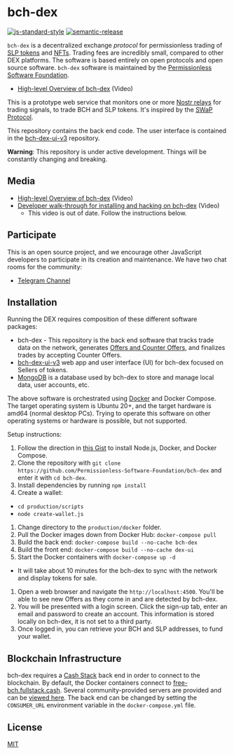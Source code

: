 # bch-dex

[![js-standard-style](https://img.shields.io/badge/code%20style-standard-brightgreen.svg)](http://standardjs.com) [![semantic-release](https://img.shields.io/badge/%20%20%F0%9F%93%A6%F0%9F%9A%80-semantic--release-e10079.svg)](https://github.com/semantic-release/semantic-release)

`bch-dex` is a decentralized exchange *protocol* for permissionless trading of [SLP tokens](https://github.com/simpleledger/slp-specifications/blob/master/slp-token-type-1.md) and [NFTs](https://github.com/simpleledger/slp-specifications/blob/master/slp-nft-1.md). Trading fees are incredibly small, compared to other DEX platforms. The software is based entirely on open protocols and open source software. `bch-dex` software is maintained by the [Permissionless Software Foundation](https://psfoundation.info).

- [High-level Overview of bch-dex](https://youtu.be/LVX8CLi4sHw) (Video)

This is a prototype web service that monitors one or more [Nostr relays](https://nostr.com) for trading signals, to trade BCH and SLP tokens. It's inspired by the [SWaP Protocol](https://github.com/vinarmani/swap-protocol/blob/master/swap-protocol-spec.md).

This repository contains the back end code. The user interface is contained in the [bch-dex-ui-v3](https://github.com/Permissionless-Software-Foundation/bch-dex-ui-v3) repository.

**Warning**: This repository is under active development. Things will be constantly changing and breaking.

## Media
- [High-level Overview of bch-dex](https://youtu.be/LVX8CLi4sHw) (Video)
- [Developer walk-through for installing and hacking on bch-dex](https://youtu.be/T5XI43-SWJo) (Video)
  - This video is out of date. Follow the instructions below.

## Participate
This is an open source project, and we encourage other JavaScript developers to participate in its creation and maintenance. We have two chat rooms for the community:
- [Telegram Channel](https://t.me/bch_js_toolkit)

## Installation
Running the DEX requires composition of these different software packages:
- bch-dex - This repository is the back end software that tracks trade data on the network, generates [Offers and Counter Offers](https://github.com/Permissionless-Software-Foundation/bch-dex/tree/ct-unstable/dev-docs#definitions), and finalizes trades by accepting Counter Offers.
- [bch-dex-ui-v3](https://github.com/Permissionless-Software-Foundation/bch-dex-ui-v3) web app and user interface (UI) for bch-dex focused on Sellers of tokens.
- [MongoDB](https://www.mongodb.com/) is a database used by bch-dex to store and manage local data, user accounts, etc.

The above software is orchestrated using [Docker](https://www.docker.com/) and Docker Compose. The target operating system is Ubuntu 20+, and the target hardware is amd64 (normal desktop PCs). Trying to operate this software on other operating systems or hardware is possible, but not supported.

Setup instructions:

1. Follow the direction in [this Gist](https://gist.github.com/christroutner/a39f656850dc022b60f25c9663dd1cdd) to install Node.js, Docker, and Docker Compose.
1. Clone the repository with `git clone https://github.com/Permissionless-Software-Foundation/bch-dex` and enter it with `cd bch-dex`.
1. Install dependencies by running `npm install`
1. Create a wallet:
  - `cd production/scripts`
  - `node create-wallet.js`
1. Change directory to the `production/docker` folder.
1. Pull the Docker images down from Docker Hub: `docker-compose pull`
1. Build the back end: `docker-compose build --no-cache bch-dex`
1. Build the front end: `docker-compose build --no-cache dex-ui`
1. Start the Docker containers with `docker-compose up -d`
  - It will take about 10 minutes for the bch-dex to sync with the network and display tokens for sale.
1. Open a web browser and navigate the `http://localhost:4500`. You'll be able to see new Offers as they come in and are detected by bch-dex.
1. You will be presented with a login screen. Click the sign-up tab, enter an email and password to create an account. This information is stored locally on bch-dex, it is not set to a third party.
1. Once logged in, you can retrieve your BCH and SLP addresses, to fund your wallet.


## Blockchain Infrastructure

bch-dex requires a [Cash Stack](https://cashstack.info) back end in order to connect to the blockchain. By default, the Docker containers connect to [free-bch.fullstack.cash](https://free-bch.fullstack.cash/). Several community-provided servers are provided and can be [viewed here](https://consumers.psfoundation.info/consumers.json). The back end can be changed by setting the `CONSUMER_URL` environment variable in the `docker-compose.yml` file.

## License

[MIT](./LICENSE.md)
